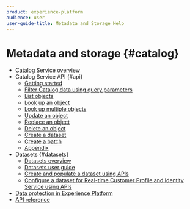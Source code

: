 ```yaml
---
product: experience-platform
audience: user
user-guide-title: Metadata and Storage Help
---
```


# Metadata and storage {#catalog}

* [Catalog Service overview](home.md)
* Catalog Service API {#api}
  * [Getting started](api/getting-started.md)
  * [Filter Catalog data using query parameters](api/filter-data.md)
  * [List objects](api/list-objects.md)
  * [Look up an object](api/look-up-object.md)
  * [Look up multiple objects](api/look-up-multiple-objects.md)
  * [Update an object](api/update-object.md)
  * [Replace an object](api/replace-object.md)
  * [Delete an object](api/delete-object.md)
  * [Create a dataset](api/create-dataset.md)
  * [Create a batch](api/create-batch.md)
  * [Appendix](api/appendix.md)
* Datasets {#datasets}
  * [Datasets overview](datasets/overview.md)
  * [Datasets user guide](datasets/user-guide.md)
  * [Create and populate a dataset using APIs](datasets/create.md)
  * [Configure a dataset for Real-time Customer Profile and Identity Service using APIs](datasets/profile.md)
* [Data protection in Experience Platform](data-protection.md)
* [API reference](https://www.adobe.io/apis/experienceplatform/home/api-reference.html#!acpdr/swagger-specs/catalog.yaml)